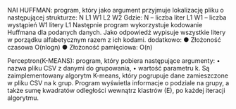 N A I 
 
HUFFMAN:
  program, który jako argument przyjmuje lokalizację pliku o następującej strukturze:
  N
  L1 W1
  L2 W2
  Gdzie:
  N – liczba liter
  L1 W1 – liczba wystąpień W1 litery L1
  Następnie program wykorzystuje kodowanie Huffmana dla podanych danych. Jako odpowiedź wypisuje wszystkie litery w
  porządku alfabetycznym razem z ich kodami.
  dodatkowo:
    ● Złożoność czasowa O(nlogn)
    ● Złożoność pamięciowa: O(n)


Perceptron(K-MEANS):
  program, który pobiera następujące argumenty:
    • nazwa pliku CSV z danymi do grupowania,
    • wartość parametru k.
  Są zaimplementowany algorytm K-means, który pogrupuje dane zamieszczone w pliku CSV na k grup.
  Program wyświetla informacje o podziale na grupy, a także sumę kwadratów odległości wewnątrz
  klastrów (E), po każdej iteracji algorytmu.

